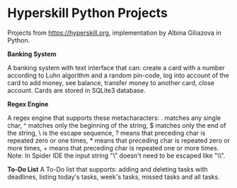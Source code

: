 # Hyperskill Python Projects
Projects from https://hyperskill.org, implementation by Albina Giliazova in Python.

**Banking System**

A banking system with text interface that can:
create a card with a number according to Luhn algorithm and a random pin-code,
log into account of the card to add money, 
see balance, 
transfer money to another card, 
close account.
Cards are stored in SQLite3 database.

**Regex Engine**

A regex engine that supports these metacharacters:
. matches any single char,
^ matches only the beginning of the string,
$ matches only the end of the string,
\\ is the escape sequence,
? means that preceding char is repeated zero or one times,
\* means that preceding char is repeated zero or more times,
\+ means that preceding char is repeated one or more times. 
Note: In Spider IDE the input string "\\" doesn't need to be escaped like "\\\\".

**To-Do List**
A To-Do list that supports: 
adding and deleting tasks with deadlines, 
listing today's tasks, week's tasks, missed tasks and all tasks.


